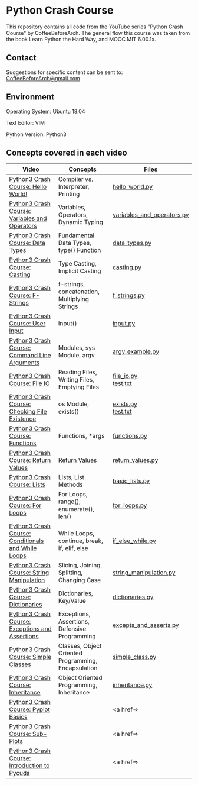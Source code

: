 # Python Crash Course
This repository contains all code from the YouTube series "Python Crash Course" by CoffeeBeforeArch. The general flow this course was taken from the book Learn Python the Hard Way, and MOOC MIT 6.00.1x.

## Contact

Suggestions for specific content can be sent to: CoffeeBeforeArch@gmail.com


## Environment 
Operating System: Ubuntu 18.04

Text Editor: VIM

Python Version: Python3

## Concepts covered in each video
| Video | Concepts | Files |
| ----- | -------- | ----- |
| <a href=https://youtu.be/dyCQrZfoMUQ>Python3 Crash Course: Hello World!</a> | Compiler vs. Interpreter, Printing | <a href=https://github.com/CoffeeBeforeArch/python3_crash_course/blob/master/fundamental_concepts/printing/hello_world.py>hello_world.py</a> |
| <a href=https://youtu.be/8Txatny9_ng>Python3 Crash Course: Variables and Operators</a> | Variables, Operators, Dynamic Typing | <a href=https://github.com/CoffeeBeforeArch/python3_crash_course/blob/master/fundamental_concepts/variables/variables_and_operators.py>variables_and_operators.py</a> |
| <a href=https://youtu.be/8Txatny9_ng>Python3 Crash Course: Data Types</a> | Fundamental Data Types, type() Function | <a href=https://github.com/CoffeeBeforeArch/python3_crash_course/blob/master/fundamental_concepts/variables/data_types.py>data_types.py</a> |
| <a href=https://youtu.be/3q-wUu3pmsI>Python3 Crash Course: Casting</a> | Type Casting, Implicit Casting | <a href=https://github.com/CoffeeBeforeArch/python3_crash_course/blob/master/fundamental_concepts/variables/casting.py>casting.py</a> |
| <a href=https://youtu.be/7Z1Z-OTM_co>Python3 Crash Course: F-Strings</a> | f-strings, concatenation, Multiplying Strings | <a href=https://github.com/CoffeeBeforeArch/python3_crash_course/blob/master/fundamental_concepts/printing/f_strings.py>f_strings.py</a> |
| <a href=https://youtu.be/cKf7SvZklYM>Python3 Crash Course: User Input</a> | input() | <a href=https://github.com/CoffeeBeforeArch/python3_crash_course/blob/master/fundamental_concepts/program_io/input.py>input.py</a> |
| <a href=https://youtu.be/s9x_YTTvats>Python3 Crash Course: Command Line Arguments</a> | Modules, sys Module, argv | <a href=https://github.com/CoffeeBeforeArch/python3_crash_course/blob/master/fundamental_concepts/modules/sys_module/argv_example.py>argv_example.py</a> |
| <a href=https://youtu.be/ClWw7OEgbb4>Python3 Crash Course: File IO</a> | Reading Files, Writing Files, Emptying Files | <a href=https://github.com/CoffeeBeforeArch/python3_crash_course/blob/master/fundamental_concepts/program_io/file_io/file_io.py>file_io.py</a><br><a href=https://github.com/CoffeeBeforeArch/python3_crash_course/blob/master/fundamental_concepts/program_io/file_io/test.txt>test.txt</a>  |
| <a href=https://youtu.be/6y0p-VZyPBk>Python3 Crash Course: Checking File Existence</a> | os Module, exists() | <a href=https://github.com/CoffeeBeforeArch/python3_crash_course/blob/master/fundamental_concepts/modules/os_module/exists.py>exists.py</a><br><a href=https://github.com/CoffeeBeforeArch/python3_crash_course/blob/master/fundamental_concepts/program_io/file_io/test.txt>test.txt</a>  |
| <a href=https://youtu.be/iHDZUtH8mMI>Python3 Crash Course: Functions</a> | Functions, \*args | <a href=https://github.com/CoffeeBeforeArch/python3_crash_course/blob/master/fundamental_concepts/functions/functions.py>functions.py</a> |
| <a href=https://youtu.be/-pC2ia-eYAM>Python3 Crash Course: Return Values</a> | Return Values | <a href=https://github.com/CoffeeBeforeArch/python3_crash_course/blob/master/fundamental_concepts/functions/return_values.py>return_values.py</a> |
| <a href=https://youtu.be/RowwYO5S-FA>Python3 Crash Course: Lists</a> | Lists, List Methods | <a href=https://github.com/CoffeeBeforeArch/python3_crash_course/blob/master/fundamental_concepts/lists/basic_lists.py>basic_lists.py</a> |
| <a href=https://youtu.be/WNkAmqjOnts>Python3 Crash Course: For Loops</a> | For Loops, range(), enumerate(), len() | <a href=https://github.com/CoffeeBeforeArch/python3_crash_course/blob/master/fundamental_concepts/loops/for_loops.py>for_loops.py</a> |
| <a href=https://youtu.be/GF1Pcxuv7dI>Python3 Crash Course: Conditionals and While Loops</a> | While Loops, continue, break, if, elif, else | <a href=https://github.com/CoffeeBeforeArch/python3_crash_course/blob/master/fundamental_concepts/loops/if_else_and_while.py>if_else_while.py</a> |
| <a href=https://youtu.be/bHAz4msGzJI>Python3 Crash Course: String Manipulation</a> | Slicing, Joining, Splitting, Changing Case | <a href=https://github.com/CoffeeBeforeArch/python3_crash_course/blob/master/fundamental_concepts/variables/string_manipulation.py>string_manipulation.py</a> |
| <a href=https://youtu.be/Z7eMbD--USQ>Python3 Crash Course: Dictionaries</a> | Dictionaries, Key/Value | <a href=https://github.com/CoffeeBeforeArch/python3_crash_course/blob/master/fundamental_concepts/variables/dictionaries.py>dictionaries.py</a> |
| <a href=https://youtu.be/o6K9y3UCJIU>Python3 Crash Course: Exceptions and Assertions</a> | Exceptions, Assertions, Defensive Programming | <a href=https://github.com/CoffeeBeforeArch/python3_crash_course/blob/master/fundamental_concepts/test_and_debug/excepts_and_asserts.py>excepts_and_asserts.py</a> |
| <a href=https://youtu.be/VGc4xbCTUmI>Python3 Crash Course: Simple Classes</a> | Classes, Object Oriented Programming, Encapsulation | <a href=https://github.com/CoffeeBeforeArch/python3_crash_course/blob/master/fundamental_concepts/classes/simple_class.py>simple_class.py</a> |
| <a href=https://youtu.be/MCtFLqx8e-I>Python3 Crash Course: Inheritance</a> | Object Oriented Programming, Inheritance | <a href=https://github.com/CoffeeBeforeArch/python3_crash_course/blob/master/fundamental_concepts/classes/inheritence/animals.py>inheritance.py</a> |
| <a href=https://youtu.be/LoVxL9pd5mY>Python3 Crash Course: Pyplot Basics</a> |  | <a href=></a> |
| <a href=https://youtu.be/plp-TP7Zveg>Python3 Crash Course: Sub-Plots</a> |  | <a href=></a> |
| <a href=https://youtu.be/LUao2-rVE7w>Python3 Crash Course: Introduction to Pycuda</a> |  | <a href=></a> |
